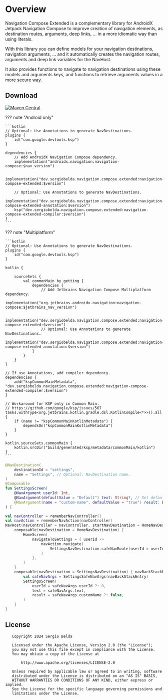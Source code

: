 # Overview

Navigation Compose Extended is a complementary library for AndroidX Jetpack Navigation Compose to 
improve creation of navigation elements, as destination routes, arguments, deep links, … in a 
more idiomatic way than using literals.

With this library you can define models for your navigation destinations, navigation arguments, ...
and it automatically creates the navigation routes, arguments and deep link variables for the NavHost.

It also provides functions to navigate to navigation destinations using these models and arguments 
keys, and functions to retrieve arguments values in a more secure way.

## Download

[![Maven Central](https://img.shields.io/maven-central/v/dev.sergiobelda.navigation.compose.extended/navigation-compose-extended)](https://search.maven.org/search?q=g:dev.sergiobelda.navigation.compose.extended)

??? note "Android only"

    ```kotlin
    // Optional: Use Annotations to generate NavDestinations.
    plugins {
        id("com.google.devtools.ksp")
    }

    dependencies {
        // Add AndroidX Navigation Compose dependency.
        implementation("androidx.navigation:navigation-compose:$nav_version")
    
        implementation("dev.sergiobelda.navigation.compose.extended:navigation-compose-extended:$version") 
        
        // Optional: Use Annotations to generate NavDestinations.
        implementation("dev.sergiobelda.navigation.compose.extended:navigation-compose-extended-annotation:$version")
        ksp("dev.sergiobelda.navigation.compose.extended:navigation-compose-extended-compiler:$version")
    }
    ```

??? note "Multiplatform"

    ```kotlin
    // Optional: Use Annotations to generate NavDestinations.
    plugins {
        id("com.google.devtools.ksp")
    }

    kotlin {
    
        sourceSets {
            val commonMain by getting {
                dependencies {
                    // Add Jetbrains Navigation Compose Multiplatform dependency.
                    implementation("org.jetbrains.androidx.navigation:navigation-compose:$jetbrains_nav_version")
    
                    implementation("dev.sergiobelda.navigation.compose.extended:navigation-compose-extended:$version")
                    // Optional: Use Annotations to generate NavDestinations.
                    implementation("dev.sergiobelda.navigation.compose.extended:navigation-compose-extended-annotation:$version")
                }
            }
        }
    }
    
    // If use Annotations, add compiler dependency.
    dependencies {
        add("kspCommonMainMetadata", "dev.sergiobelda.navigation.compose.extended:navigation-compose-extended-compiler:$version")
    }
    
    // Workaround for KSP only in Common Main.
    // https://github.com/google/ksp/issues/567
    tasks.withType<org.jetbrains.kotlin.gradle.dsl.KotlinCompile<*>>().all {
        if (name != "kspCommonMainKotlinMetadata") {
            dependsOn("kspCommonMainKotlinMetadata")
        }
    }
    
    kotlin.sourceSets.commonMain {
        kotlin.srcDir("build/generated/ksp/metadata/commonMain/kotlin")
    }
    ```

```kotlin
@NavDestination(
    destinationId = "settings",
    name = "Settings", // Optional: NavDestination name.
)
@Composable
fun SettingsScreen(
    @NavArgument userId: Int,
    @NavArgument(defaultValue = "Default") text: String?, // Set default value for the NavArgument.
    @NavArgument(name = "custom-name", defaultValue = "true") result: Boolean, // Set a custom NavArgument name.
) {
```

```kotlin
val navController = rememberNavController()
val navAction = rememberNavAction(navController)
NavHost(navController = navController, startNavDestination = HomeNavDestination) {
    composable(navDestination = HomeNavDestination) {
        HomeScreen(
            navigateToSettings = { userId ->
                navAction.navigate(
                    SettingsNavDestination.safeNavRoute(userId = userId)
                )
            },
        )
    }
    composable(navDestination = SettingsNavDestination) { navBackStackEntry ->
        val safeNavArgs = SettingsSafeNavArgs(navBackStackEntry)
        SettingsScreen(
            userId = safeNavArgs.userId ?: 0,
            text = safeNavArgs.text,
            result = safeNavArgs.customName ?: false,
        )
    }
}
```

## License

```
   Copyright 2024 Sergio Belda

   Licensed under the Apache License, Version 2.0 (the "License");
   you may not use this file except in compliance with the License.
   You may obtain a copy of the License at

       http://www.apache.org/licenses/LICENSE-2.0

   Unless required by applicable law or agreed to in writing, software
   distributed under the License is distributed on an "AS IS" BASIS,
   WITHOUT WARRANTIES OR CONDITIONS OF ANY KIND, either express or implied.
   See the License for the specific language governing permissions and
   limitations under the License.
```
